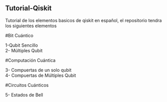 ## Tutorial-Qiskit
Tutorial de los elementos basicos de qiskit en español, el repositorio tendra los siguientes elementos

#Bit Cuántico

1-Qubit Sencillo \
2- Múltiples Qubit

#Computación Cuántica

3- Compuertas de un solo qubit\
4- Compuertas de Múltiples Qubit

#Circuitos Cuánticos

5- Estados de Bell
